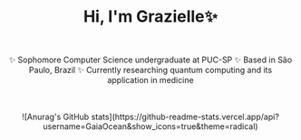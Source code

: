 <div align="center">
    <h1>Hi, I'm Grazielle✨</h1>
    <br>
    <ul style="list-style-type: none; padding-left: 0;">
        ✨ Sophomore Computer Science undergraduate at PUC-SP
        ✨ Based in São Paulo, Brazil</li>
        ✨ Currently researching quantum computing and its application in medicine
    </ul>
    <br><br>
    ![Anurag's GitHub stats](https://github-readme-stats.vercel.app/api?username=GaiaOcean&show_icons=true&theme=radical)
</div>
